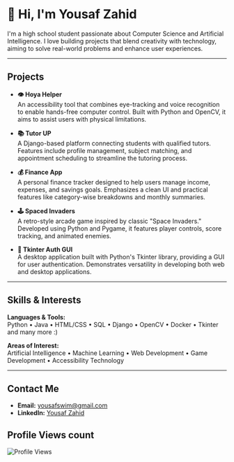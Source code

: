 # 👋 Hi, I'm Yousaf Zahid

I'm a high school student passionate about Computer Science and Artificial Intelligence. I love building projects that blend creativity with technology, aiming to solve real-world problems and enhance user experiences.

---

##  Projects

- **👁️ Hoya Helper**  
  An accessibility tool that combines eye-tracking and voice recognition to enable hands-free computer control. Built with Python and OpenCV, it aims to assist users with physical limitations.

- **📚 Tutor UP**  
  A Django-based platform connecting students with qualified tutors. Features include profile management, subject matching, and appointment scheduling to streamline the tutoring process.

- **💰 Finance App**  
  A personal finance tracker designed to help users manage income, expenses, and savings goals. Emphasizes a clean UI and practical features like category-wise breakdowns and monthly summaries.

- **🕹️ Spaced Invaders**  
  A retro-style arcade game inspired by classic "Space Invaders." Developed using Python and Pygame, it features player controls, score tracking, and animated enemies.

- **🔐 Tkinter Auth GUI**  
  A desktop application built with Python's Tkinter library, providing a GUI for user authentication. Demonstrates versatility in developing both web and desktop applications.

---

##  Skills & Interests

**Languages & Tools:**  
Python • Java • HTML/CSS • SQL • Django • OpenCV  • Docker  • Tkinter and many more :)

**Areas of Interest:**  
Artificial Intelligence • Machine Learning • Web Development • Game Development • Accessibility Technology

---

##  Contact Me

- **Email:** yousafswim@gmail.com  
- **LinkedIn:** [Yousaf Zahid](https://www.linkedin.com/in/YousafZahid)

## Profile Views count
![Profile Views](https://komarev.com/ghpvc/?username=YousafZahid1&color=blue)
